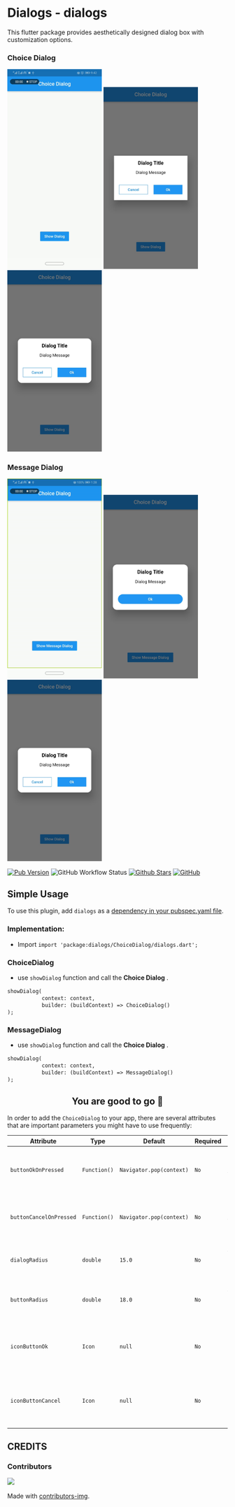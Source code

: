 # Dialogs - dialogs

This flutter package provides aesthetically designed dialog box with customization options.

### Choice Dialog
<p>
  <img width="216px" alt="Choice Dialog" src="https://raw.githubusercontent.com/asadamatic/dialogs/master/assets/choice_dialog.gif"/>
  <img width="216px" alt="Choice Dialog Rectangular" src="https://raw.githubusercontent.com/asadamatic/dialogs/master/assets/choice_dialog_rectangular.jpg"/>
  <img width="216px" alt="Choice Dialog Rectangular Buttons" src="https://raw.githubusercontent.com/asadamatic/dialogs/master/assets/choice_dialog_rectangular_buttons.jpg"/>
</p>


### Message Dialog
<p>
  <img width="216px" alt="Message Dialog Gif" src="https://raw.githubusercontent.com/asadamatic/dialogs/master/assets/message_dialog.gif"/>
  <img width="216px" alt="Message Dialog" src="https://raw.githubusercontent.com/asadamatic/dialogs/master/assets/message_dialog.jpg"/>
  <img width="216px" alt="Message Dialog" src="https://raw.githubusercontent.com/asadamatic/dialogs/master/assets/choice_dialog_rectangular_buttons.jpg"/>
</p>

[![Pub Version](https://img.shields.io/pub/v/dialogs?logo=flutter&style=for-the-badge)](https://pub.dev/packages/dialogs)
![GitHub Workflow Status](https://img.shields.io/github/workflow/status/asadamatic/dialogs/pub_publish?logo=github&style=for-the-badge)
[![Github Stars](https://img.shields.io/github/stars/asadamatic/dialogs?logo=github&style=for-the-badge)](https://github.com/asadamatic/dialogs)
[![GitHub](https://img.shields.io/github/license/asadamatic/dialogs?logo=open+source+initiative&style=for-the-badge)](https://github.com/asadamatic/dialogs/blob/master/LICENSE)
<!-- [![Awesome Flutter](https://img.shields.io/badge/Awesome-Flutter-FC60A8?logo=awesome-lists&style=for-the-badge)](https://github.com/Solido/awesome-flutter#widgets) -->

## Simple Usage
To use this plugin, add `dialogs` as a
[dependency in your pubspec.yaml file](https://pub.dev/packages/dialogs/install).


### Implementation:

* Import `import 'package:dialogs/ChoiceDialog/dialogs.dart';`


### ChoiceDialog

* use `showDialog` function and call the **Choice Dialog** .
```
showDialog(
           context: context,
           builder: (buildContext) => ChoiceDialog()
);
```

### MessageDialog

* use `showDialog` function and call the **Choice Dialog** .
```
showDialog(
           context: context,
           builder: (buildContext) => MessageDialog()
);
```

## <div align="center">You are good to go 💯</div>


In order to add the `ChoiceDialog` to your app, there are several attributes that are important parameters you might have to use frequently:

| Attribute | Type  | Default | Required | Description |
|-----------|-------|---------|-------------|----------|
| `buttonOkOnPressed` | `Function()` | `Navigator.pop(context)` | `No` | This function will be registered as the callback of 'Ok' button. |
| `buttonCancelOnPressed` | `Function()` | `Navigator.pop(context)`  | `No` | This function will be registered as the callback of 'Cancel' button. |
| `dialogRadius` | `double` | `15.0` | `No` | Determines the borderRadius of dialog box. |
| `buttonRadius` | `double` | `18.0` | `No` | Determines the borderRadius of action buttons. |
| `iconButtonOk` | `Icon` | `null` | `No` | Renders a FlatButton with the provided icon for positive action. |
| `iconButtonCancel` | `Icon` | `null` | `No` | Renders a FlatButton with the provided icon for negative action. |

## CREDITS
### Contributors
<a href="https://github.com/asadamatic/dialogs/graphs/contributors">
  <img src="https://contributors-img.firebaseapp.com/image?repo=asadamatic/dialogs" />
</a>

Made with [contributors-img](https://contributors-img.firebaseapp.com).
